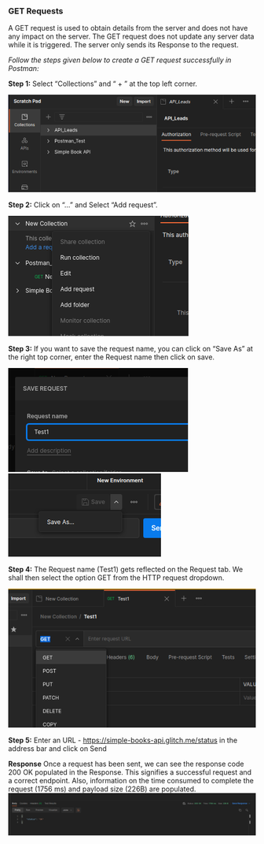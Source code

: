 ### GET Requests
A GET request is used to obtain details from the server and does not have any impact on the server. The GET request does not update any server data while it is triggered. The server only sends its Response to the request.

*Follow the steps given below to create a GET request successfully in Postman:*

**Step 1:** Select “Collections” and  “ + ” at the top left corner.

![GR_Step1.png](https://github.com/lmx97/Postman_Beginners_Tutorial/blob/main/image/GET_Requests/GR_Step1.png)

**Step 2:** Click on “...” and Select “Add request”.

![GR_Step2.png](https://github.com/lmx97/Postman_Beginners_Tutorial/blob/main/image/GET_Requests/GR_Step2.png)

**Step 3:** If you want to save the request name, you can click on “Save As” at the right top corner, enter the Request name then click on save. 

![GR_Step3.png](https://github.com/lmx97/Postman_Beginners_Tutorial/blob/main/image/GET_Requests/GR_Step3.png)
![GR_Step3(2).png](https://github.com/lmx97/Postman_Beginners_Tutorial/blob/main/image/GET_Requests/GR_Step3(2).png)

**Step 4:** The Request name (Test1) gets reflected on the Request tab. We shall then select the option GET from the HTTP request dropdown.

![GR_Step4.png](https://github.com/lmx97/Postman_Beginners_Tutorial/blob/main/image/GET_Requests/GR_Step4.png)

**Step 5:** Enter an URL - https://simple-books-api.glitch.me/status in the address bar and click on Send

**Response**
Once a request has been sent, we can see the response code 200 OK populated in the Response. This signifies a successful request and a correct endpoint. Also, information on the time consumed to complete the request (1756 ms) and payload size (226B) are populated.
![GR_Step4.png](https://github.com/lmx97/Postman_Beginners_Tutorial/blob/main/image/GET_Requests/GR_Response.png)
